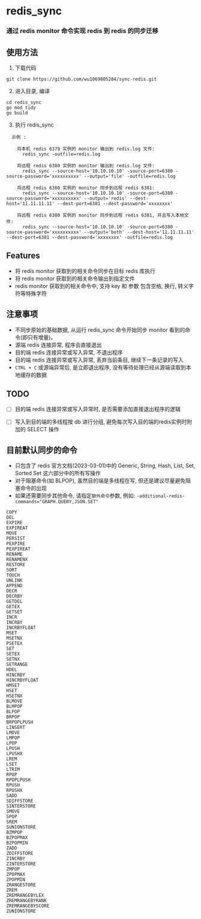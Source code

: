 # redis_sync

### 通过 redis monitor 命令实现 redis 到 redis 的同步迁移

## 使用方法

1. 下载代码

```
git clone https://github.com/wu1069805284/sync-redis.git
```

2. 进入目录, 编译

```
cd redis_sync
go mod tidy
go build
```

3. 执行 redis_sync 

```
  示例 : 

    将本机 redis 6379 实例的 monitor 输出到 redis.log 文件:
	  redis_sync -outfile=redis.log

    将远程 redis 6380 实例的 monitor 输出到 redis.log 文件:
	  redis_sync --source-host='10.10.10.10' -source-port=6380 -source-password='xxxxxxxxxx' --output='file' -outfile=redis.log

    将远程 redis 6380 实例的 monitor 同步到远程 redis 6381:
	  redis_sync --source-host='10.10.10.10' -source-port=6380 -source-password='xxxxxxxxxx' --output='redis' --dest-host='11.11.11.11' --dest-port=6381 --dest-password='xxxxxxxx'

    将远程 redis 6380 实例的 monitor 同步到远程 redis 6381, 并且写入本地文件:
	  redis_sync --source-host='10.10.10.10' -source-port=6380 -source-password='xxxxxxxxxx' --output='both' --dest-host='11.11.11.11' --dest-port=6381 --dest-password='xxxxxxxx' -outfile=redis.log
```

## Features

- 将 redis monitor 获取到的相关命令同步在目标 redis 库执行
- 将 redis monitor 获取到的相关命令输出到指定文件
- redis monitor 获取到的相关命令中, 支持 key 和 参数 包含空格, 换行, 转义字符等特殊字符

## 注意事项

- 不同步原始的基础数据, 从运行 redis_sync 命令开始同步 monitor 看到的命令(即只有增量)。
- 源端 redis 连接异常, 程序会直接退出
- 目的端 redis 连接异常或写入异常, 不退出程序
- 目的端 redis 连接异常或写入异常, 丢弃当前条目, 继续下一条记录的写入
- `CTRL + C` 或源端异常后, 是立即退出程序, 没有等待处理已经从源端读取到本地缓存的数据  

## TODO

- [ ] 目的端 redis 连接异常或写入异常时, 是否需要添加直接退出程序的逻辑
- [ ] 写入到目的端的多线程按 db 进行分组, 避免每次写入目的端的redis实例时附加的 SELECT 操作 


## 目前默认同步的命令

- 只包含了 redis 官方文档(2023-03-01)中的 Generic, String, Hash, List, Set, Sorted Set 这六部分中的所有写操作
- 对于阻塞命令(如 BLPOP), 虽然目的端是多线程在写, 但还是建议尽量避免阻塞命令的出现
- 如果还需要同步其他命令, 请指定`额外命令`参数, 例如: `-additional-redis-commands="GRAPH.QUERY,JSON.SET"`

```
COPY
DEL
EXPIRE
EXPIREAT
MOVE
PERSIST
PEXPIRE
PEXPIREAT
RENAME
RENAMENX
RESTORE
SORT
TOUCH
UNLINK
APPEND
DECR
DECRBY
GETDEL
GETEX
GETSET
INCR
INCRBY
INCRBYFLOAT
MSET
MSETNX
PSETEX
SET
SETEX
SETNX
SETRANGE
HDEL
HINCRBY
HINCRBYFLOAT
HMSET
HSET
HSETNX
BLMOVE
BLMPOP
BLPOP
BRPOP
BRPOPLPUSH
LINSERT
LMOVE
LMPOP
LPOP
LPUSH
LPUSHX
LREM
LSET
LTRIM
RPOP
RPOPLPUSH
RPUSH
RPUSHX
SADD
SDIFFSTORE
SINTERSTORE
SMOVE
SPOP
SREM
SUNIONSTORE
BZMPOP
BZPOPMAX
BZPOPMIN
ZADD
ZDIFFSTORE
ZINCRBY
ZINTERSTORE
ZMPOP
ZPOPMAX
ZPOPMIN
ZRANGESTORE
ZREM
ZREMRANGEBYLEX
ZREMRANGEBYRANK
ZREMRANGEBYSCORE
ZUNIONSTORE
```
